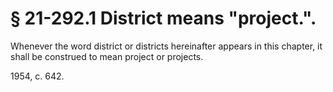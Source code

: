 # § 21-292.1 District means "project.".

<p>Whenever the word district or districts hereinafter appears in this chapter, it shall be construed to mean project or projects.</p><p>1954, c. 642.</p>